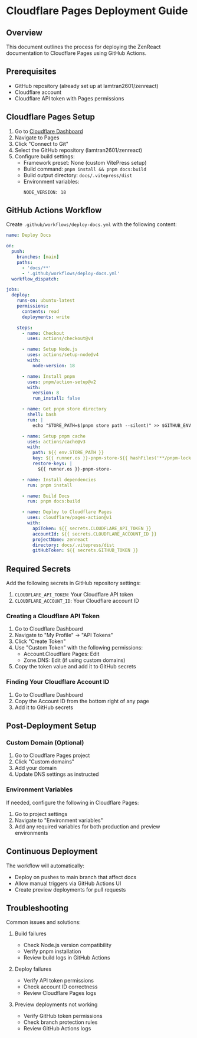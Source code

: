 # Cloudflare Pages Deployment Guide

## Overview

This document outlines the process for deploying the ZenReact documentation to Cloudflare Pages using GitHub Actions.

## Prerequisites

- GitHub repository (already set up at lamtran2601/zenreact)
- Cloudflare account
- Cloudflare API token with Pages permissions

## Cloudflare Pages Setup

1. Go to [Cloudflare Dashboard](https://dash.cloudflare.com)
2. Navigate to Pages
3. Click "Connect to Git"
4. Select the GitHub repository (lamtran2601/zenreact)
5. Configure build settings:
   - Framework preset: None (custom VitePress setup)
   - Build command: `pnpm install && pnpm docs:build`
   - Build output directory: `docs/.vitepress/dist`
   - Environment variables:
     ```
     NODE_VERSION: 18
     ```

## GitHub Actions Workflow

Create `.github/workflows/deploy-docs.yml` with the following content:

```yaml
name: Deploy Docs

on:
  push:
    branches: [main]
    paths:
      - 'docs/**'
      - '.github/workflows/deploy-docs.yml'
  workflow_dispatch:

jobs:
  deploy:
    runs-on: ubuntu-latest
    permissions:
      contents: read
      deployments: write

    steps:
      - name: Checkout
        uses: actions/checkout@v4

      - name: Setup Node.js
        uses: actions/setup-node@v4
        with:
          node-version: 18

      - name: Install pnpm
        uses: pnpm/action-setup@v2
        with:
          version: 8
          run_install: false

      - name: Get pnpm store directory
        shell: bash
        run: |
          echo "STORE_PATH=$(pnpm store path --silent)" >> $GITHUB_ENV

      - name: Setup pnpm cache
        uses: actions/cache@v3
        with:
          path: ${{ env.STORE_PATH }}
          key: ${{ runner.os }}-pnpm-store-${{ hashFiles('**/pnpm-lock.yaml') }}
          restore-keys: |
            ${{ runner.os }}-pnpm-store-

      - name: Install dependencies
        run: pnpm install

      - name: Build Docs
        run: pnpm docs:build

      - name: Deploy to Cloudflare Pages
        uses: cloudflare/pages-action@v1
        with:
          apiToken: ${{ secrets.CLOUDFLARE_API_TOKEN }}
          accountId: ${{ secrets.CLOUDFLARE_ACCOUNT_ID }}
          projectName: zenreact
          directory: docs/.vitepress/dist
          gitHubToken: ${{ secrets.GITHUB_TOKEN }}
```

## Required Secrets

Add the following secrets in GitHub repository settings:

1. `CLOUDFLARE_API_TOKEN`: Your Cloudflare API token
2. `CLOUDFLARE_ACCOUNT_ID`: Your Cloudflare account ID

### Creating a Cloudflare API Token

1. Go to Cloudflare Dashboard
2. Navigate to "My Profile" → "API Tokens"
3. Click "Create Token"
4. Use "Custom Token" with the following permissions:
   - Account.Cloudflare Pages: Edit
   - Zone.DNS: Edit (if using custom domains)
5. Copy the token value and add it to GitHub secrets

### Finding Your Cloudflare Account ID

1. Go to Cloudflare Dashboard
2. Copy the Account ID from the bottom right of any page
3. Add it to GitHub secrets

## Post-Deployment Setup

### Custom Domain (Optional)

1. Go to Cloudflare Pages project
2. Click "Custom domains"
3. Add your domain
4. Update DNS settings as instructed

### Environment Variables

If needed, configure the following in Cloudflare Pages:

1. Go to project settings
2. Navigate to "Environment variables"
3. Add any required variables for both production and preview environments

## Continuous Deployment

The workflow will automatically:

- Deploy on pushes to main branch that affect docs
- Allow manual triggers via GitHub Actions UI
- Create preview deployments for pull requests

## Troubleshooting

Common issues and solutions:

1. Build failures

   - Check Node.js version compatibility
   - Verify pnpm installation
   - Review build logs in GitHub Actions

2. Deploy failures

   - Verify API token permissions
   - Check account ID correctness
   - Review Cloudflare Pages logs

3. Preview deployments not working
   - Verify GitHub token permissions
   - Check branch protection rules
   - Review GitHub Actions logs
